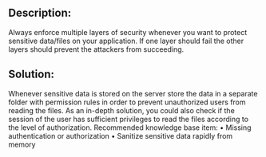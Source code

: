 ## Description:

Always enforce multiple layers of security whenever you want to protect sensitive data/files
on your application. If one layer should fail the other layers should prevent the attackers
from succeeding.

## Solution:

Whenever sensitive data is stored on the server store the data in a separate folder with permission rules in order to prevent unauthorized users from reading the files. As an in-depth solution, you could also check if the session of the user has sufficient privileges to read the files according to the level of authorization.
Recommended knowledge base item:
•	Missing authentication or authorization
•	Sanitize sensitive data rapidly from memory

